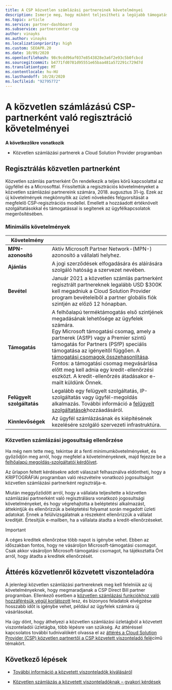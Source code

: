 ```yaml
---
title: A CSP közvetlen számlázási partnereinek követelményei
description: Ismerje meg, hogy miként teljesítheti a legújabb támogatási és szolgáltatási követelményeket, hogy az Microsoft Cloud Solution Provider (CSP) program közvetlen számlázási partnere legyen.
ms.topic: article
ms.service: partner-dashboard
ms.subservice: partnercenter-csp
author: vinayks
ms.author: vinayks
ms.localizationpriority: high
ms.custom: SEOAPR.20
ms.date: 10/09/2020
ms.openlocfilehash: 98c9cdd96af037e8543828e3a6f2e93c5b0fcbcd
ms.sourcegitcommit: b4771fd0781d95551e65baa481a572291c729d7d
ms.translationtype: MT
ms.contentlocale: hu-HU
ms.lasthandoff: 10/28/2020
ms.locfileid: "92795772"
---
```

# <a name="requirements-to-enroll-as-a-csp-direct-bill-partner"></a>A közvetlen számlázású CSP-partnerként való regisztráció követelményei

**A következőkre vonatkozik**

- Közvetlen számlázási partnerek a Cloud Solution Provider programban

## <a name="enroll-as-a-direct-partner"></a>Regisztrálás közvetlen partnerként

Közvetlen számlás partnerként Ön rendelkezik a teljes körű kapcsolattal az ügyféllel és a Microsofttal. Frissítettük a regisztrációs követelményeket a közvetlen számlázási partnereink számára, 2018. augusztus 31-ig. Ezek az új követelmények megkönnyítik az üzleti növekedés felgyorsítását a megfelelő CSP-regisztrációs modellel. Emellett a hozzáadott értéknövelt szolgáltatásokkal és támogatással is segítenek az ügyfélkapcsolatok megerősítésében.

### <a name="minimum-requirements"></a>Minimális követelmények

|**Követelmény**|                             |
|--------------------------------|--------------------------------------------------------------|
|**MPN-azonosító**   |Aktív Microsoft Partner Network-(MPN-) azonosító a vállalati helyhez.    |
|**Ajánlás**   |A jogi szerződések elfogadására és aláírására szolgáló hatóság a szervezet nevében.|
|**Bevétel**|Január 2021 a közvetlen számlás partnerként regisztrált partnereknek legalább USD $300K kell megadniuk a Cloud Solution Provider program bevételeiből a partner globális fiók szintjén az előző 12 hónapban.| 
|**Támogatás**   |A felhőalapú terméktámogatás első szintjének megadásának lehetősége az ügyfelek számára. <br/>Egy Microsoft támogatási csomag, amely a partnerek (ASfP) vagy a Premier szintű támogatás for Partners (PSfP) speciális támogatása az igényeitől függően. A [támogatási csomagok összehasonlítása](https://partner.microsoft.com/support/partnersupport).<br/> Fontos: a támogatási csomag megvásárlása előtt meg kell adnia egy kredit-ellenőrzési eszközt. A kredit-ellenőrzés átadásakor e-mailt küldünk Önnek. |
|**Felügyelt szolgáltatás**   |Legalább egy felügyelt szolgáltatás, IP-szolgáltatás vagy ügyfél-megoldás alkalmazás. További információ a [felügyelt szolgáltatások](https://partner.microsoft.com/business-opportunities/managed-services-provider)hozzáadásáról.|
|**Kinnlevőségek** |Az ügyfél számlázásának és kiépítésének kezelésére szolgáló szervezeti infrastruktúra.|

### <a name="verify-direct-bill-eligibility"></a>Közvetlen számlázási jogosultság ellenőrzése

Ha még nem tette meg, tekintse át a fenti minimumkövetelményeket, és győződjön meg arról, hogy megfelel a követelményeknek, majd fejezze be a [felhőalapú megoldás-szolgáltatói kérdőívet](https://partner.microsoft.com/cloud-solution-provider/assessment).

Az űrlapon feltett kérdésekre adott válaszait felhasználva eldöntheti, hogy a KRIPTOGRÁFIAi programban való részvételre vonatkozó jogosultságot közvetlen számlázási partnerként regisztrálja-e.

Miután meggyőződött arról, hogy a vállalata teljesítette a közvetlen számlázási partnerként való regisztrálásra vonatkozó jogosultsági követelményeket, és hogy végrehajtotta a beléptetési alkalmazást, áttekintjük és ellenőrizzük a beléptetési folyamat során megadott üzleti adatokat. Ennek a felülvizsgálatnak a részeként ellenőrizzük a vállalat kreditjét. Értesítjük e-mailben, ha a vállalata átadta a kredit-ellenőrzéseket.

>[!IMPORTANT]
>A céges kreditek ellenőrzése több napot is igénybe vehet. Ebben az időszakban fontos, hogy ne vásároljon Microsoft-támogatási csomagot. Csak akkor vásároljon Microsoft-támogatási csomagot, ha tájékoztatta Önt arról, hogy átadta a kreditek ellenőrzését.

## <a name="transition-from-direct-to-indirect-reseller"></a>Áttérés közvetlenről közvetett viszonteladóra

A jelenlegi közvetlen számlázási partnereknek meg kell felelniük az új követelményeknek, hogy megmaradjanak a CSP Direct Bill partner programban. Ellenkező esetben a [közvetlen számlázási funkciókhoz való hozzáférésük végül korlátozott](restricted-direct-bill-capabilities.md) lesz, és bizonyos feladatok elvégzése hosszabb időt is igénybe vehet, például az ügyfelek számára új vásárlásokat.

Ha úgy dönt, hogy áthelyezi a közvetlen számlázási üzletágból a közvetett viszonteladói üzletágba, több lépésre van szükség. Az áttéréssel kapcsolatos további tudnivalókért olvassa el az [áttérés a Cloud Solution Provider (CSP) közvetlen partnertől a CSP közvetett viszonteladó felé](transition-direct-to-indirect.md)című témakört.

## <a name="next-steps"></a>Következő lépések

- [További információ a közvetett viszonteladók kiválásáról](https://assetsprod.microsoft.com/csp-directbill-to-indirect-transition.pdf)

- [Közvetlen számlázás a közvetett viszonteladóknak – gyakori kérdések](https://assetsprod.microsoft.com/mpn/direct-bill-partner-faq.pdf)
